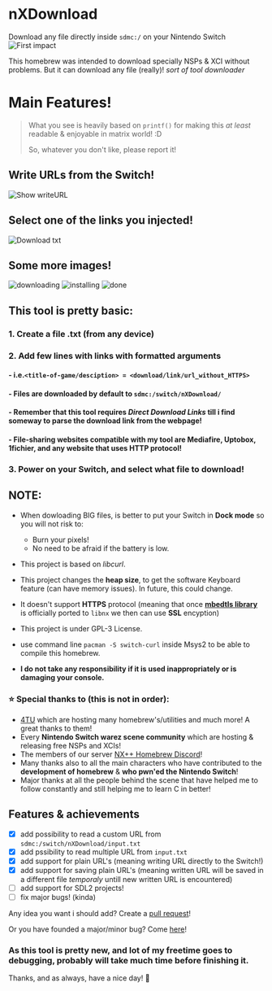 # nXDownload
Download any file directly inside `sdmc:/` on your Nintendo Switch
![First impact](https://i.imgur.com/M0Q7Jk9.jpg)

This homebrew was intended to download specially NSPs & XCI without problems. But it can download any file (really)!
*sort of tool downloader*

# Main Features!
> What you see is heavily based on `printf()` for making this *at least* readable & enjoyable in matrix world! :D
> 
> So, whatever you don't like, please report it!

## Write URLs from the Switch!
![Show writeURL](https://i.imgur.com/cAylb93.jpg)
## Select one of the links you injected!
![Download txt](https://i.imgur.com/jKqxnNm.jpg)

## Some more images!
![downloading](https://i.imgur.com/sugFPW6.jpg)
![installing](https://raw.githubusercontent.com/XorTroll/Goldleaf/master/Screenshots/Goldleaf.install3.jpg)
![done](https://i.imgur.com/yipKvHb.jpg)

## This tool is pretty basic:
### 1. Create a file .txt (from any device)
### 2. Add few lines with links with formatted arguments
####     - i.e.`<title-of-game/desciption> = <download/link/url_without_HTTPS>`
####     - Files are downloaded by default to `sdmc:/switch/nXDownload/`
####     - Remember that this tool requires *Direct Download Links* till i find someway to parse the download link from the webpage!
####     - File-sharing websites compatible with my tool are Mediafire, Uptobox, 1fichier, and any website that uses HTTP protocol!
### 3. Power on your Switch, and select what file to download!

## NOTE:
- When dowloading BIG files, is better to put your Switch in **Dock mode** so you will not risk to:
  - Burn your pixels!
  - No need to be afraid if the battery is low.

- This project is based on *libcurl*.
- This project changes the **heap size**, to get the software Keyboard feature (can have memory issues). In future, this could change.
- It doesn't support **HTTPS** protocol (meaning that once **[mbedtls library](https://tls.mbed.org/)** is officially ported to `libnx` we then can use **SSL** encyption)
- This project is under GPL-3 License.
- use command line `pacman -S switch-curl` inside Msys2 to be able to compile this homebrew.
- **I do not take any responsibility if it is used inappropriately or is damaging your console.**

### :star: Special thanks to (this is not in order):
- [4TU](https://fortheusers.org/) which are hosting many homebrew's/utilities and much more! A great thanks to them! 
- Every **Nintendo Switch warez scene community** which are hosting & releasing free NSPs and XCIs!
- The members of our server [NX++ Homebrew Discord](https://discord.gg/NErqFV4)! 
- Many thanks also to all the main characters who have contributed to the **development of homebrew** & **who pwn'ed the Nintendo Switch**!
- Major thanks at all the people behind the scene that have helped me to follow constantly and still helping me to learn C in better!

## Features & achievements
- [x] add possibility to read a custom URL from `sdmc:/switch/nXDownload/input.txt`
- [x] add pssibility to read multiple URL from `input.txt`
- [x] add support for plain URL's (meaning writing URL directly to the Switch!)
- [x] add support for saving plain URL's (meaning written URL will be saved in a different file *temporaly* untill new written URL is encountered)
- [ ] add support for SDL2 projects!
- [ ] fix major bugs! (kinda)

Any idea you want i should add? Create a [pull request](https://github.com/Dontwait00/nXDownload/pulls)!

Or you have founded a major/minor bug? Come [here](https://github.com/Dontwait00/nXDownload/issues)!

### As this tool is pretty new, and lot of my freetime goes to debugging, probably will take much time before finishing it.
Thanks, and as always, have a nice day! :wave:
